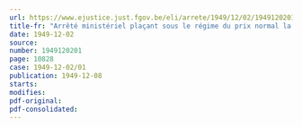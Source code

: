 ```yaml
---
url: https://www.ejustice.just.fgov.be/eli/arrete/1949/12/02/1949120201/justel
title-fr: "Arrêté ministériel plaçant sous le régime du prix normal la facturation de la main-d'oeuvre pour les travaux en régie"
date: 1949-12-02
source:
number: 1949120201
page: 10828
case: 1949-12-02/01
publication: 1949-12-08
starts:
modifies:
pdf-original:
pdf-consolidated:
---
```


